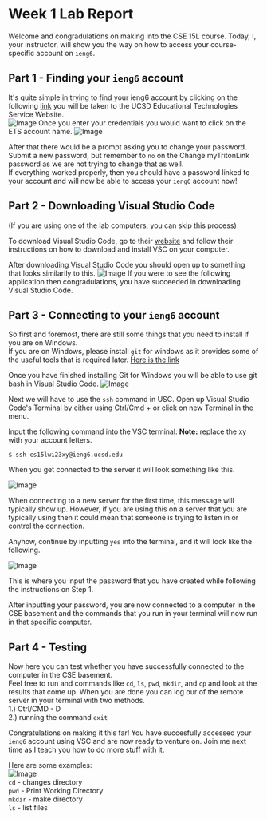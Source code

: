 #  Week 1 Lab Report 
Welcome and congradulations on making into the CSE 15L course. Today, I, your instructor, will show you the way on how to access your course-specific account on `ieng6`. 

## Part 1 - Finding your `ieng6` account 
It's quite simple in trying to find your ieng6 account by clicking on the following [link](https://sdacs.ucsd.edu/~icc/index.php) you will be taken to the UCSD Educational Technologies Service Website.\
![Image](https://i.imgur.com/KvPLtlJ.png)
Once you enter your credentials you would want to click on the ETS account name.
![Image](https://i.imgur.com/SVe127u.png)

After that there would be a prompt asking you to change your password. Submit a new password, but remember to `no` on the Change myTritonLink password as we are not trying to change that as well. \
If everything worked properly, then you should have a password linked to your account and will now be able to access your `ieng6` account now!

## Part 2 - Downloading Visual Studio Code
(If you are using one of the lab computers, you can skip this process)

To download Visual Studio Code, go to their [website](https://code.visualstudio.com/) and follow their instructions on how to download and install VSC on your computer. 

After downloading Visual Studio Code you should open up to something that looks similarily to this.
![Image](https://i.imgur.com/wcq3T8s.png)
If you were to see the following application then congradulations, you have succeeded in downloading Visual Studio Code.

## Part 3 - Connecting to your `ieng6` account
So first and foremost, there are still some things that you need to install if you are on Windows.\
If you are on Windows, please install `git` for windows as it provides some of the useful tools that is required later.
[Here is the link](https://gitforwindows.org/)

Once you have finished installing Git for Windows you will be able to use git bash in Visual Studio Code.
![Image](https://i.stack.imgur.com/1AGtr.png)

Next we will have to use the `ssh` command in USC.
Open up Visual Studio Code's Terminal by either using Ctrl/Cmd + or click on new Terminal in the menu. 

Input the following command into the VSC terminal:
**Note:** replace the xy with your account letters.
```
$ ssh cs15lwi23xy@ieng6.ucsd.edu
```

When you get connected to the server it will look something like this.

![Image](https://i.imgur.com/frKefe8.png)


When connecting to a new server for the first time, this message will typically show up. However, if you are using this on a server that you are typically using then it could mean that someone is trying to listen in or control the connection.

Anyhow, continue by inputting `yes` into the terminal, and it will look like the following.

![Image](https://i.imgur.com/jgV4eO7.png)


This is where you input the password that you have created while following the instructions on Step 1.

After inputting your password, you are now connected to a computer in the CSE basement and the commands that you run in your terminal will now run in that specific computer.

## Part 4 - Testing
Now here you can test whether you have successfully connected to the computer in the CSE basement.\
Feel free to run and commands like `cd`, `ls`, `pwd`, `mkdir`, and `cp` and look at the results that come up. When you are done you can log our of the remote server in your terminal with two methods.\
1.) Ctrl/CMD - D\
2.) running the command `exit`


Congratulations on making it this far! You have succesfully accessed your `ieng6` account using VSC and are now ready to venture on. Join me next time as I teach you how to do more stuff with it.

Here are some examples: \
![Image](https://i.imgur.com/NPAAStb.png)\
`cd` - changes directory \
`pwd` - Print Working Directory \
`mkdir` - make directory \
`ls` - list files 
